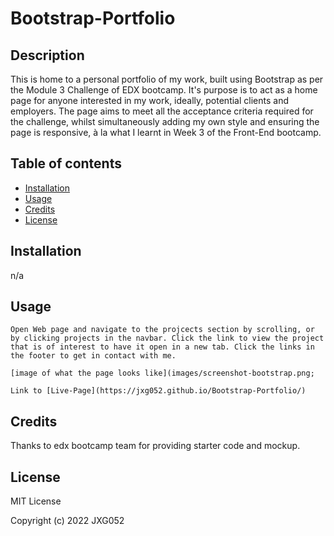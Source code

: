 # Bootstrap-Portfolio

## Description
This is home to a personal portfolio of my work, built using Bootstrap as per the Module 3 Challenge of EDX bootcamp. It's purpose is to act as a home page for anyone interested in my work, ideally, potential clients and employers. The page aims to meet all the acceptance criteria required for the challenge, whilst simultaneously adding my own style and ensuring the page is responsive, à la what I learnt in Week 3 of the Front-End bootcamp.

## Table of contents

- [Installation](#installation)
- [Usage](#usage)
- [Credits](#credits)
- [License](#license)

## Installation
n/a 

## Usage
    Open Web page and navigate to the projcects section by scrolling, or by clicking projects in the navbar. Click the link to view the project that is of interest to have it open in a new tab. Click the links in the footer to get in contact with me. 

    [image of what the page looks like](images/screenshot-bootstrap.png;

    Link to [Live-Page](https://jxg052.github.io/Bootstrap-Portfolio/)

## Credits

Thanks to edx bootcamp team for providing starter code and mockup. 

## License

MIT License

Copyright (c) 2022 JXG052



